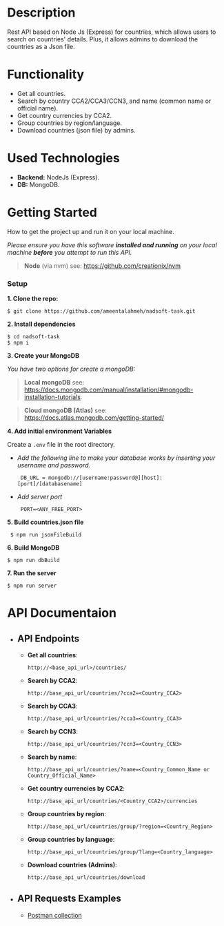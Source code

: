 # Description
Rest API based on Node Js (Express) for countries, which allows users to search on countries' details. Plus, it allows admins to download the countries as a Json file.

# Functionality
 - Get all countries.
 - Search by country CCA2/CCA3/CCN3, and name (common name or official name).
 - Get country currencies by CCA2.
 - Group countries by region/language.
 - Download countries (json file) by admins.
 
# Used Technologies
 - **Backend:** NodeJs (Express).
 - **DB:** MongoDB.

# Getting Started
How to get the project up and run it on your local machine.

_Please ensure you have this software **installed and running** on your local machine **before** you attempt to run this API._

>**Node** (via nvm) see: https://github.com/creationix/nvm

### Setup

**1. Clone the repo:**

```$ git clone https://github.com/ameentalahmeh/nadsoft-task.git```

**2. Install dependencies**

```
$ cd nadsoft-task
$ npm i
```
**3. Create your MongoDB**

_You have two options for create a mongoDB:_
> **Local mongoDB** see:  https://docs.mongodb.com/manual/installation/#mongodb-installation-tutorials.

>**Cloud mongoDB (Atlas)** see: https://docs.atlas.mongodb.com/getting-started/ 


**4. Add initial environment Variables**

 Create a `.env` file in the root directory.

   - _Add the following line to make your database works by inserting your username and password._

          DB_URL = mongodb://[username:password@][host]:[port]/[databasename]

   - _Add server port_

          PORT=<ANY_FREE_PORT>

**5. Build countries.json file**

     $ npm run jsonFileBuild


**6. Build MongoDB**

    $ npm run dbBuild

**7. Run the server**

    $ npm run server

# API Documentaion
- ## API Endpoints

  - **Get all countries**:  

        http://<base_api_url>/countries/

  - **Search by CCA2**:  

        http://base_api_url/countries/?cca2=<Country_CCA2>

  - **Search by CCA3**:  

        http://base_api_url/countries/?cca3=<Country_CCA3>

  - **Search by CCN3**:  

        http://base_api_url/countries/?ccn3=<Country_CCN3>

  - **Search by name**:  

        http://base_api_url/countries/?name=<Country_Common_Name or Country_Official_Name>

  - **Get country currencies by CCA2**:

        http://base_api_url/countries/<Country_CCA2>/currencies

  - **Group countries by region**:

        http://base_api_url/countries/group/?region=<Country_Region>

  - **Group countries by language**:

        http://base_api_url/countries/group/?lang=<Country_language>

  - **Download countries (Admins)**:

        http://base_api_url/countries/download


- ## API Requests Examples
  - [Postman collection](./data//countries_api.postman_collection.json)
